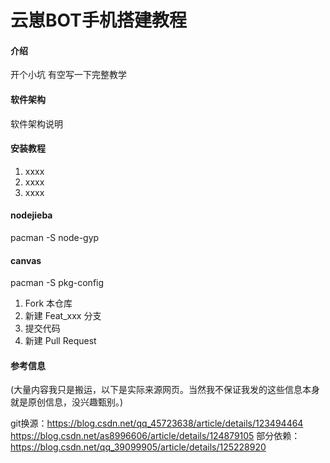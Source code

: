 # 云崽BOT手机搭建教程

#### 介绍
开个小坑 有空写一下完整教学

#### 软件架构
软件架构说明


#### 安装教程

1.  xxxx
2.  xxxx
3.  xxxx

#### nodejieba

pacman -S node-gyp


#### canvas


pacman -S pkg-config

1.  Fork 本仓库
2.  新建 Feat_xxx 分支
3.  提交代码
4.  新建 Pull Request


#### 参考信息
(大量内容我只是搬运，以下是实际来源网页。当然我不保证我发的这些信息本身就是原创信息，没兴趣甄别。)


git换源：https://blog.csdn.net/qq_45723638/article/details/123494464 https://blog.csdn.net/as8996606/article/details/124879105
部分依赖：https://blog.csdn.net/qq_39099905/article/details/125228920